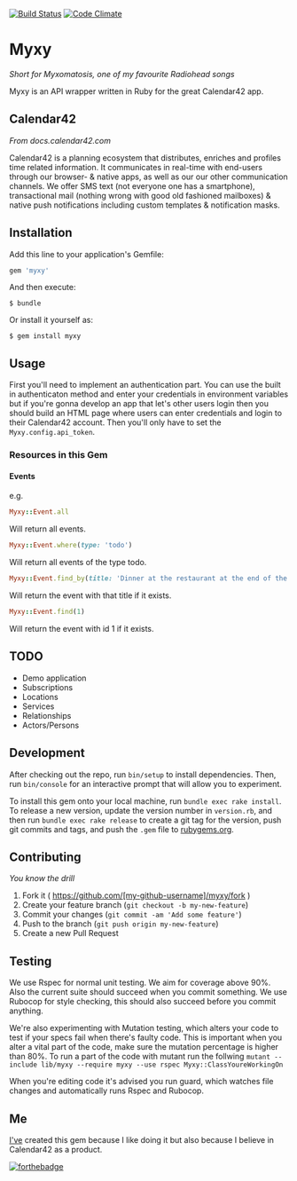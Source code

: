 [![Build Status](https://travis-ci.org/Marthyn/myxy.svg?branch=master)](https://travis-ci.org/Marthyn/myxy)
[![Code Climate](https://codeclimate.com/github/Marthyn/myxy/badges/gpa.svg)](https://codeclimate.com/github/Marthyn/myxy)
# Myxy
*Short for Myxomatosis, one of my favourite Radiohead songs*

Myxy is an API wrapper written in Ruby for the great Calendar42 app.

## Calendar42
*From docs.calendar42.com*

Calendar42 is a planning ecosystem that distributes, enriches and profiles time related information. It communicates in real-time with end-users through our browser- & native apps, as well as our our other communication channels. We offer SMS text (not everyone one has a smartphone), transactional mail (nothing wrong with good old fashioned mailboxes) & native push notifications including custom templates & notification masks.

## Installation

Add this line to your application's Gemfile:

```ruby
gem 'myxy'
```

And then execute:

    $ bundle

Or install it yourself as:

    $ gem install myxy

## Usage

First you'll need to implement an authentication part. You can use the built in authenticaton method and enter your credentials in environment variables but if you're gonna develop an app that let's other users login then you should build an HTML page where users can enter credentials and login to their Calendar42 account. Then you'll only have to set the `Myxy.config.api_token`.

### Resources in this Gem

#### Events

e.g.

```ruby
Myxy::Event.all
```
Will return all events.

```ruby
Myxy::Event.where(type: 'todo')
```
Will return all events of the type todo.

```ruby
Myxy::Event.find_by(title: 'Dinner at the restaurant at the end of the Universe')
```
Will return the event with that title if it exists.

```ruby
Myxy::Event.find(1)
```
Will return the event with id 1 if it exists.

## TODO

  * Demo application
  * Subscriptions
  * Locations
  * Services
  * Relationships
  * Actors/Persons

## Development

After checking out the repo, run `bin/setup` to install dependencies. Then, run `bin/console` for an interactive prompt that will allow you to experiment.

To install this gem onto your local machine, run `bundle exec rake install`. To release a new version, update the version number in `version.rb`, and then run `bundle exec rake release` to create a git tag for the version, push git commits and tags, and push the `.gem` file to [rubygems.org](https://rubygems.org).

## Contributing
*You know the drill*

1. Fork it ( https://github.com/[my-github-username]/myxy/fork )
2. Create your feature branch (`git checkout -b my-new-feature`)
3. Commit your changes (`git commit -am 'Add some feature'`)
4. Push to the branch (`git push origin my-new-feature`)
5. Create a new Pull Request

## Testing

We use Rspec for normal unit testing. We aim for coverage above 90%. Also the current suite should succeed when you commit something.
We use Rubocop for style checking, this should also succeed before you commit anything.

We're also experimenting with Mutation testing, which alters your code to test if your specs fail when there's faulty code. This is important when you
alter a vital part of the code, make sure the mutation percentage is higher than 80%. To run a part of the code with mutant run the follwing
`mutant --include lib/myxy --require myxy --use rspec Myxy::ClassYoureWorkingOn`

When you're editing code it's advised you run guard, which watches file changes and automatically runs Rspec and Rubocop.

## Me

[I've](http://www.marthyn.nl) created this gem because I like doing it but also because I believe in Calendar42 as a product.

[![forthebadge](http://forthebadge.com/images/badges/built-with-ruby.svg)](http://www.marthyn.nl)
